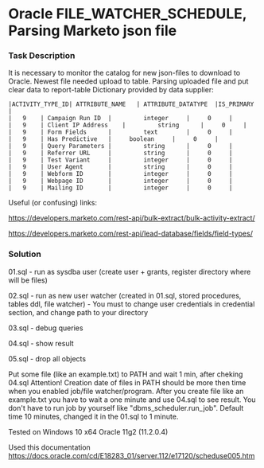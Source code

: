 # Oracle FILE_WATCHER_SCHEDULE, Parsing Marketo json file

### Task Description
It is necessary to monitor the catalog for new json-files to download to Oracle. 
Newest file needed upload to table. Parsing uploaded file and put clear data to report-table 
Dictionary provided by data supplier:
```
|ACTIVITY_TYPE_ID| ATTRIBUTE_NAME	| ATTRIBUTE_DATATYPE  |IS_PRIMARY |
|	9	 | Campaign Run ID	|         integer     |	    0 	  |
|	9	 | Client IP Address	|         string      |	    0 	  |
|	9	 | Form Fields		|         text        |	    0 	  |
|	9	 | Has Predictive	|	  boolean     |	    0 	  |
|	9	 | Query Parameters	|         string      |	    0 	  |
|	9	 | Referrer URL		|         string      |	    0 	  |
|	9	 | Test Variant		|         integer     |	    0 	  |
|	9	 | User Agent		|         string      |	    0 	  |
|	9	 | Webform ID		|         integer     |	    0 	  |
|	9	 | Webpage ID		|         integer     |	    0 	  |
|	9	 | Mailing ID		|         integer     |	    0 	  |
```
Useful (or confusing) links:

https://developers.marketo.com/rest-api/bulk-extract/bulk-activity-extract/

https://developers.marketo.com/rest-api/lead-database/fields/field-types/

### Solution
01.sql - run as sysdba user (create user + grants, register directory where will be files)

02.sql - run as new user watcher (created in 01.sql, stored procedures, tables ddl, file watcher) - You must to change user credentials in credential section, and change path to your directory

03.sql - debug queries

04.sql - show result

05.sql - drop all objects

Put some file (like an example.txt) to PATH and wait 1 min, after cheking 04.sql
Attention! Creation date of files in PATH should be more then time when you enabled job/file watcher/program.
After you create file like an example.txt you have to wait a one minute and use 04.sql to see result. You don't have to run job by yourself like "dbms_scheduler.run_job". Default time 10 minutes, changed it in the 01.sql to 1 minute.

Tested on Windows 10 x64 Oracle 11g2 (11.2.0.4)

Used this documentation https://docs.oracle.com/cd/E18283_01/server.112/e17120/scheduse005.htm 
